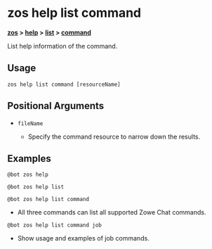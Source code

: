 # zos help list command

**[zos](../../zos-article) > [help](../help-article) > [list](./list-article) > [command](zos-help-list-command)**

List help information of the command.

## Usage

`zos help list command [resourceName]`

## Positional Arguments

- `fileName`

    - Specify the command resource to narrow down the results.

## Examples

```
@bot zos help
```
```
@bot zos help list
```
```
@bot zos help list command
```
- All three commands can list all supported Zowe Chat commands.

```
@bot zos help list command job
```
- Show usage and examples of job commands.